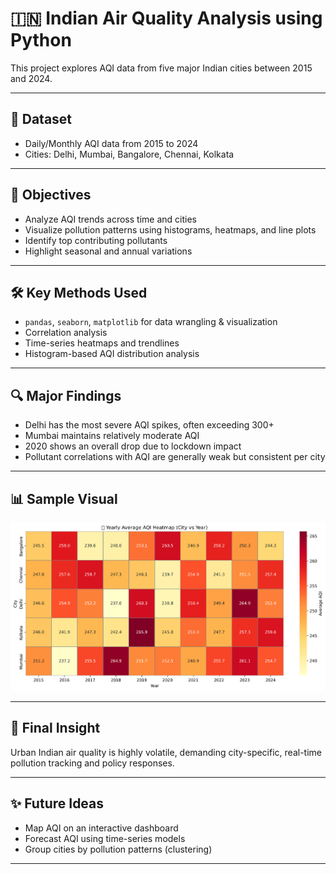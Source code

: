 # 🇮🇳 Indian Air Quality Analysis using Python

This project explores AQI data from five major Indian cities between 2015 and 2024.

---

## 📂 Dataset

- Daily/Monthly AQI data from 2015 to 2024
- Cities: Delhi, Mumbai, Bangalore, Chennai, Kolkata

---

## 🎯 Objectives

- Analyze AQI trends across time and cities
- Visualize pollution patterns using histograms, heatmaps, and line plots
- Identify top contributing pollutants
- Highlight seasonal and annual variations

---

## 🛠️ Key Methods Used

- `pandas`, `seaborn`, `matplotlib` for data wrangling & visualization
- Correlation analysis
- Time-series heatmaps and trendlines
- Histogram-based AQI distribution analysis

---

## 🔍 Major Findings

- Delhi has the most severe AQI spikes, often exceeding 300+
- Mumbai maintains relatively moderate AQI
- 2020 shows an overall drop due to lockdown impact
- Pollutant correlations with AQI are generally weak but consistent per city

---

## 📊 Sample Visual

![Heatmap](heatmap-2.png)

---

## 🧠 Final Insight

Urban Indian air quality is highly volatile, demanding city-specific, real-time pollution tracking and policy responses.

---

## ✨ Future Ideas

- Map AQI on an interactive dashboard
- Forecast AQI using time-series models
- Group cities by pollution patterns (clustering)

---
